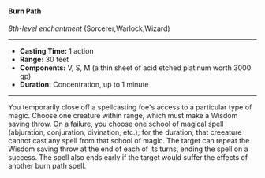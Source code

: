 #### Burn Path
*8th-level enchantment* (Sorcerer,Warlock,Wizard)
___
- **Casting Time:** 1 action
- **Range:** 30 feet
- **Components:** V, S, M (a thin sheet of acid etched platinum worth 3000 gp)
- **Duration:** Concentration, up to 1 minute
---
You temporarily close off a spellcasting foe's access
to a particular type of magic. Choose one creature
within range, which must make a Wisdom saving
throw. On a failure, you choose one school of
magical spell (abjuration, conjuration, divination,
etc.); for the duration, that creeature cannot cast
any spell from that school of magic. The target can
repeat the Wisdom saving throw at the end of each
of its turns, ending the spell on a success. The spell
also ends early if the target would suffer the effects
of another burn path  spell.
